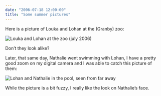```yaml
---
date: "2006-07-18 12:00:00"
title: "Some summer pictures"
---
```




Here is a picture of Louka and Lohan at the (Granby) zoo:

<img decoding="async" src="https://lemire.me/wpattachments/loukalohan.jpg" alt="Louka and Lohan at the zoo (july 2006)" />

Don&rsquo;t they look alike?

Later, that same day, Nathalie went swimming with Lohan, I have a pretty good zoom on my digital camera and I was able to catch this picture of them:

<img decoding="async" src="https://lemire.me/wpattachments/lohannathaliezoom.jpg" alt="Lohan and Nathalie in the pool, seen from far away" />

While the picture is a bit fuzzy, I really like the look on Nathalie&rsquo;s face.

